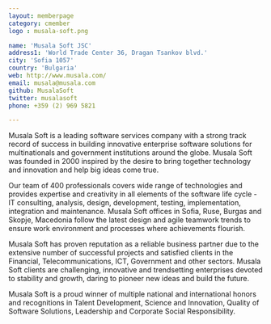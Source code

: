 ```yaml
---
layout: memberpage
category: cmember
logo : musala-soft.png

name: 'Musala Soft JSC'
address1: 'World Trade Center 36, Dragan Tsankov blvd.'
city: 'Sofia 1057'
country: 'Bulgaria'
web: http://www.musala.com/
email: musala@musala.com
github: MusalaSoft
twitter: musalasoft
phone: +359 (2) 969 5821

---
```


Musala Soft is a leading software services company with a strong track record of success in building innovative enterprise software solutions for multinationals and government institutions around the globe. Musala Soft was founded in 2000 inspired by the desire to bring together technology and innovation and help big ideas come true. 

<!--more-->

Our team of 400 professionals covers wide range of technologies and provides expertise and creativity in all elements of the software life cycle - IT consulting, analysis, design, development, testing, implementation, integration and maintenance. Musala Soft offices in Sofia, Ruse, Burgas and Skopje, Macedonia follow the latest design and agile teamwork trends to ensure work environment and processes where achievements flourish.

Musala Soft has proven reputation as a reliable business partner due to the extensive number of successful projects and satisfied clients in the Financial, Telecommunications, ICT, Government and other sectors. Musala Soft clients are challenging, innovative and trendsetting enterprises devoted to stability and growth, daring to pioneer new ideas and build the future. 

Musala Soft is a proud winner of multiple national and international honors and recognitions in Talent Development, Science and Innovation, Quality of Software Solutions, Leadership and Corporate Social Responsibility.